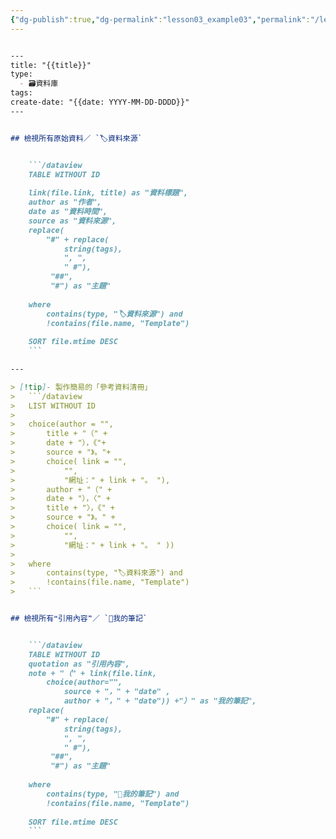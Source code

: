 ```yaml
---
{"dg-publish":true,"dg-permalink":"lesson03_example03","permalink":"/lesson03_example03/","title":"模板03：🗃️ 資料庫／知識地圖／圖書館","tags":["🪨自籌Obsidian工作坊"],"created":"2025-06-22T15:23:10.641+08:00","updated":"2025-06-22T16:37:22.520+08:00"}
---
```



```markdown

---
title: "{{title}}"
type:
  - 🗃️資料庫
tags: 
create-date: "{{date: YYYY-MM-DD-DDDD}}"
---


## 檢視所有原始資料／ `🏷️資料來源`


	```/dataview
	TABLE WITHOUT ID
	
	link(file.link, title) as "資料標題",
	author as "作者",
	date as "資料時間",
	source as "資料來源",
	replace(
		"#" + replace(
			string(tags),
			", ",
			" #"),
		 "##",
		 "#") as "主題"
	
	where 
		contains(type, "🏷️資料來源") and
		!contains(file.name, "Template")
	
	SORT file.mtime DESC
	```

---

> [!tip]- 製作簡易的「參考資料清冊」
> 	```/dataview
> 	LIST WITHOUT ID
> 	
> 	choice(author = "",
> 		title + "（" +
> 		date + "），《"+
> 		source + "》。"+
> 		choice( link = "",
> 			"",
> 			"網址：" + link + "。 "),
> 		author + "（" +
> 		date + "），〈" +
> 		title + "〉，《" +
> 		source + "》。" +
> 		choice( link = "",
> 			"",
> 			"網址：" + link + "。 " ))
> 	
> 	where
> 		contains(type, "🏷️資料來源") and
> 		!contains(file.name, "Template")
> 	```


## 檢視所有❝引用內容❞／ `📝我的筆記`


	```/dataview
	TABLE WITHOUT ID
	quotation as "引用內容",
	note + "（" + link(file.link,
		choice(author="",
			source + "，" + "date" ,
			author + "，" + "date")) +"）" as "我的筆記",
	replace(
		"#" + replace(
			string(tags),
			", ",
			" #"),
		 "##",
		 "#") as "主題"
	
	where 
		contains(type, "📝我的筆記") and
		!contains(file.name, "Template")
	
	SORT file.mtime DESC
	```



```



